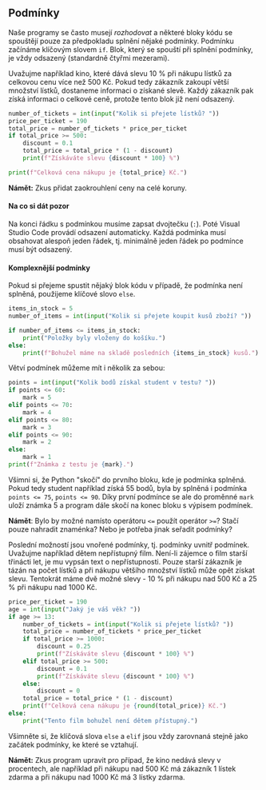 ## Podmínky

Naše programy se často musejí *rozhodovat* a některé bloky kódu se spouštějí pouze za předpokladu splnění nějaké podmínky. Podmínku začínáme klíčovým slovem `if`. Blok, který se spouští při splnění podmínky, je vždy odsazený (standardně čtyřmi mezerami).

Uvažujme například kino, které dává slevu 10 % při nákupu lístků za celkovou cenu více než 500 Kč. Pokud tedy zákazník zakoupí větší množství lístků, dostaneme informaci o získané slevě. Každý zákazník pak získá informaci o celkové ceně, protože tento blok již není odsazený.

```py
number_of_tickets = int(input("Kolik si přejete lístků? "))
price_per_ticket = 190
total_price = number_of_tickets * price_per_ticket
if total_price >= 500:
    discount = 0.1
    total_price = total_price * (1 - discount)
    print(f"Získáváte slevu {discount * 100} %")

print(f"Celková cena nákupu je {total_price} Kč.")
```

**Námět:** Zkus přidat zaokrouhlení ceny na celé koruny.

#### Na co si dát pozor

Na konci řádku s podmínkou musíme zapsat dvojtečku (`:`). Poté Visual Studio Code provádí odsazení automaticky. Každá podmínka musí obsahovat alespoň jeden řádek, tj. minimálně jeden řádek po podmínce musí být odsazený.

#### Komplexnější podmínky

Pokud si přejeme spustit nějaký blok kódu v případě, že podmínka není splněná, použijeme klíčové slovo `else`.

```py
items_in_stock = 5
number_of_items = int(input("Kolik si přejete koupit kusů zboží? "))

if number_of_items <= items_in_stock:
    print("Položky byly vloženy do košíku.")
else:
    print(f"Bohužel máme na skladě posledních {items_in_stock} kusů.")
```

Větví podmínek můžeme mít i několik za sebou:

```py
points = int(input("Kolik bodů získal student v testu? "))
if points <= 60:
    mark = 5
elif points <= 70:
    mark = 4
elif points <= 80:
    mark = 3
elif points <= 90:
    mark = 2
else:
    mark = 1
print(f"Známka z testu je {mark}.")
```

 Všimni si, že Python "skočí" do prvního bloku, kde je podmínka splněná. Pokud tedy student například získá 55 bodů, byla by splněná i podmínka `points <= 75`, `points <= 90`. Díky první podmínce se ale do proměnné `mark` uloží známka 5 a program dále skočí na konec bloku s výpisem podmínek.

 **Námět**: Bylo by možné namísto operátoru `<=` použít operátor `>=`? Stačí pouze nahradit znaménka? Nebo je potřeba jinak seřadit podmínky?

Poslední možností jsou vnořené podmínky, tj. podmínky uvnitř podmínek. Uvažujme například dětem nepřístupný film. Není-li zájemce o film starší třinácti let, je mu vypsán text o nepřístupnosti. Pouze starší zákazník je tázán na počet lístků a při nákupu většího množství lístků může opět získat slevu. Tentokrát máme dvě možné slevy - 10 % při nákupu nad 500 Kč a 25 % při nákupu nad 1000 Kč.

```py
price_per_ticket = 190
age = int(input("Jaký je váš věk? "))
if age >= 13:
    number_of_tickets = int(input("Kolik si přejete lístků? "))
    total_price = number_of_tickets * price_per_ticket
    if total_price >= 1000:
        discount = 0.25
        print(f"Získáváte slevu {discount * 100} %")
    elif total_price >= 500:
        discount = 0.1
        print(f"Získáváte slevu {discount * 100} %")
    else:
        discount = 0
    total_price = total_price * (1 - discount)
    print(f"Celková cena nákupu je {round(total_price)} Kč.")
else:
    print("Tento film bohužel není dětem přístupný.")
```

Všimněte si, že klíčová slova `else` a `elif` jsou vždy zarovnaná stejně jako začátek podmínky, ke které se vztahují.

**Námět:** Zkus program upravit pro případ, že kino nedává slevy v procentech, ale například při nákupu nad 500 Kč má zákazník 1 lístek zdarma a při nákupu nad 1000 Kč má 3 lístky zdarma.
